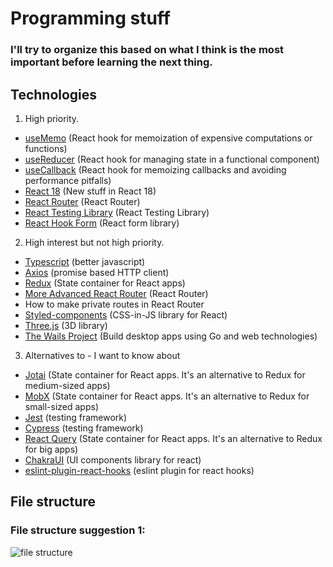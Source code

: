 # Programming stuff

### I'll try to organize this based on what I think is the most important before learning the next thing.

## Technologies

1. High priority.
- [useMemo](https://es.reactjs.org/docs/hooks-reference.html#usememo) (React hook for memoization of expensive computations or functions)
- [useReducer](https://es.reactjs.org/docs/hooks-reference.html#usereducer) (React hook for managing state in a functional component)
- [useCallback](https://es.reactjs.org/docs/hooks-reference.html#usecallback) (React hook for memoizing callbacks and avoiding performance pitfalls)
- [React 18](https://reactjs.org/blog/2022/03/29/react-v18.html) (New stuff in React 18)
- [React Router](https://reactrouter.com/docs/en/v6) (React Router)
- [React Testing Library](https://testing-library.com/docs/react-testing-library/intro/) (React Testing Library)
- [React Hook Form](https://react-hook-form.com/) (React form library)

2. High interest but not high priority.
- [Typescript](https://www.typescriptlang.org/) (better javascript)
- [Axios](https://www.npmjs.com/package/axios) (promise based HTTP client)
- [Redux](https://es.redux.js.org/) (State container for React apps)
- [More Advanced React Router](https://reactrouter.com/docs/en/v6) (React Router)
- How to make private routes in React Router
- [Styled-components](https://www.styled-components.com/) (CSS-in-JS library for React)
- [Three.js](https://threejs.org/) (3D library)
- [The Wails Project](https://www.wails.io/) (Build desktop apps using Go and web technologies)

3. Alternatives to - I want to know about
- [Jotai](https://jotai.org/) (State container for React apps. It's an alternative to Redux for medium-sized apps)
- [MobX](https://mobx.js.org/) (State container for React apps. It's an alternative to Redux for small-sized apps)
- [Jest](https://jestjs.io/) (testing framework)
- [Cypress](https://www.cypress.io/) (testing framework)
- [React Query](https://es.redux.js.org/) (State container for React apps. It's an alternative to Redux for big apps)
- [ChakraUI](https://chakra-ui.com/) (UI components library for react)
- [eslint-plugin-react-hooks](https://www.npmjs.com/package/eslint-plugin-react-hooks) (eslint plugin for react hooks)

## File structure

### File structure suggestion 1:

![file structure](https://i.imgur.com/t2TFEB3.png)
